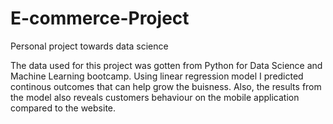 # E-commerce-Project
Personal project towards data science

The data used for this project was gotten from Python for Data Science and Machine Learning bootcamp. Using linear regression model I predicted continous outcomes that can help grow the buisness. Also, the results from the model also reveals customers behaviour on the mobile application compared to the website.
